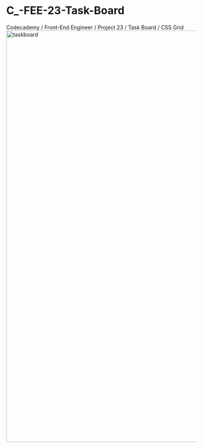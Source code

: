 # C_-FEE-23-Task-Board
Codecademy / Front-End Engineer / Project 23 / Task Board / CSS Grid
<img width="1086" alt="taskboard" src="https://user-images.githubusercontent.com/104124293/192432678-a33fc468-c1dd-42d7-a5ab-80c4c3a47c6a.png">
